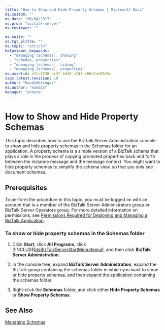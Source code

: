 ```yaml
---
title: "How to Show and Hide Property Schemas | Microsoft Docs"
ms.custom: ""
ms.date: "06/08/2017"
ms.prod: "biztalk-server"
ms.reviewer: ""

ms.suite: ""
ms.tgt_pltfrm: ""
ms.topic: "article"
helpviewer_keywords: 
  - "managing [schemas], showing"
  - "schemas, properties"
  - "managing [schemas], hiding"
  - "managing [schemas], properties"
ms.assetid: e7cc1838-cc3f-4dd3-a7d1-e66e7ee82d0c
caps.latest.revision: 10
author: "MandiOhlinger"
ms.author: "mandia"
manager: "anneta"
---
```

# How to Show and Hide Property Schemas
This topic describes how to use the BizTalk Server Administration console to show and hide property schemas in the Schemas folder for an application. A property schema is a simple version of a BizTalk schema that plays a role in the process of copying promoted properties back and forth between the instance message and the message context. You might want to hide property schemas to simplify the schema view, so that you only see document schemas.  
  
## Prerequisites  
 To perform the procedure in this topic, you must be logged on with an account that is a member of the BizTalk Server Administrators group or BizTalk Server Operators group. For more detailed information on permissions, see [Permissions Required for Deploying and Managing a BizTalk Application](../core/permissions-required-for-deploying-and-managing-a-biztalk-application.md).  
  
### To show or hide property schemas in the Schemas folder  
  
1. Click **Start**, click **All Programs**, click [!INCLUDE[btsBizTalkServerStartMenuItemui](../includes/btsbiztalkserverstartmenuitemui-md.md)], and then click **BizTalk Server Administration**.  
  
2. In the console tree, expand **BizTalk Server Administration**, expand the BizTalk group containing the schemas folder in which you want to show or hide property schemas, and then expand the application containing the schemas folder.  
  
3. Right-click the **Schemas** folder, and click either **Hide Property Schemas** or **Show Property Schemas**.  
  
## See Also  
 [Managing Schemas](../core/managing-schemas.md)